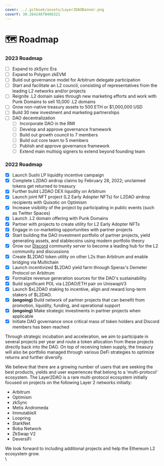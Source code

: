 ```yaml
---
cover: ../.gitbook/assets/Layer2DAOBanner.png
coverY: 30.26424870466321
---
```


# 🗺 Roadmap

### 2023 Roadmap

* [ ] Expand to zkSync Era&#x20;
* [ ] Expand to Polygon zkEVM&#x20;
* [ ] Build out governance model for Arbitrum delegate participation
* [ ] Start and facilitate an L2 council, consisting of representatives from the leading L2 networks and/or projects&#x20;
* [ ] Reignite .L2 domain sales through new marketing efforts and work with Punk Domains to sell 10,000 .L2 domains&#x20;
* [ ] Grow non-native treasury assets to 500 ETH or $1,000,000 USD&#x20;
* [ ] Build 30 new investment and marketing partnerships
* [ ] DAO decentralization
  * [ ] Incorporate DAO in the RMI&#x20;
  * [ ] Develop and approve governance framework&#x20;
  * [ ] Build out growth council to 7 members&#x20;
  * [ ] Build out core team to 5 members&#x20;
  * [ ] Publish and approve governance framework&#x20;
  * [ ] Extend main multisig signers to extend beyond founding team&#x20;

### 2022 Roadmap

* [x] Launch Sushi LP liquidity incentive campaign
* [x] Complete L2DAO airdrop claims by February 28, 2022; unclaimed tokens get returned to treasury
* [x] Further build L2DAO DEX liquidity on Arbitrum
* [x] Launch joint NFT project (L2 Early Adopter NFTs) for L2DAO airdrop recipients with Quixotic on Optimism
* [x] Increase visibility of the project by participating in public events (such as Twitter Spaces)
* [x] Launch .L2 domain offering with Punk Domains
* [x] Partner with projects to create utility for L2 Early Adopter NFTs
* [x] Engage in co-marketing opportunities with partner projects
* [x] Start building the DAO investment portfolio of partner projects, yield generating assets, and stablecoins using modern portfolio theory
* [x] Grow our [Discord](https://discord.gg/layer2dao) community server to become a leading hub for the L2 community and discussions
* [x] Create $L2DAO token utility on other L2s than Arbitrum and enable bridging via Multichain
* [x] Launch incentivized $L2DAO yield farm through Sperax's Demeter Protocol on Arbitrum
* [x] Formalize revenue generation sources for the DAO's sustainability.
* [x] Build significant POL via $L2DAO/$ETH pair on UniswapV3
* [x] Launch $xL2DAO staking to incentive, align and reward long-term stakers of $L2DAO.
* [x] **(ongoing)** Build network of partner projects that can benefit from promotion, liquidity, funding, and operational support
* [x] **(ongoing)** Make strategic investments in partner projects when applicable
* [x] Initiate DAO governance once critical mass of token holders and Discord members has been reached

Through strategic incubation and acceleration, we aim to participate in several projects per year and route a token allocation from these projects directly back into the DAO. On top of receiving token supply, the treasury will also be portfolio managed through various DeFi strategies to optimize returns and further diversify.

We believe that there are a growing number of users that are seeking the best products, yields and user experiences that belong to a ‘multi-protocol’ ecosystem. The Layer2DAO is a rare multi-protocol ecosystem initially focused on projects on the following Layer 2 networks initially:

* Arbitrum&#x20;
* Optimism&#x20;
* zkSync&#x20;
* Metis Andromeda&#x20;
* ImmutableX&#x20;
* Loopring&#x20;
* StarkNet
* Boba Network&#x20;
* ZkSwap V2&#x20;
* DeversiFi&#x20;

We look forward to including additional projects and help the Ethereum L2 ecosystem grow.\
\
